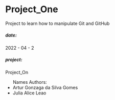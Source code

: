 # Project_One
<p>Project to learn how to manipulate Git and GitHub</p>
<h5>date:</h5>
<p>2022 - 04 - 2</p>
<h5>project:</h5>
<p>Project_On</p>
 <ul>Names Authors:
  <li>Artur Gonzaga da Silva Gomes</li>
  <li>Julia Alice Leao</li>
</ul>
	
